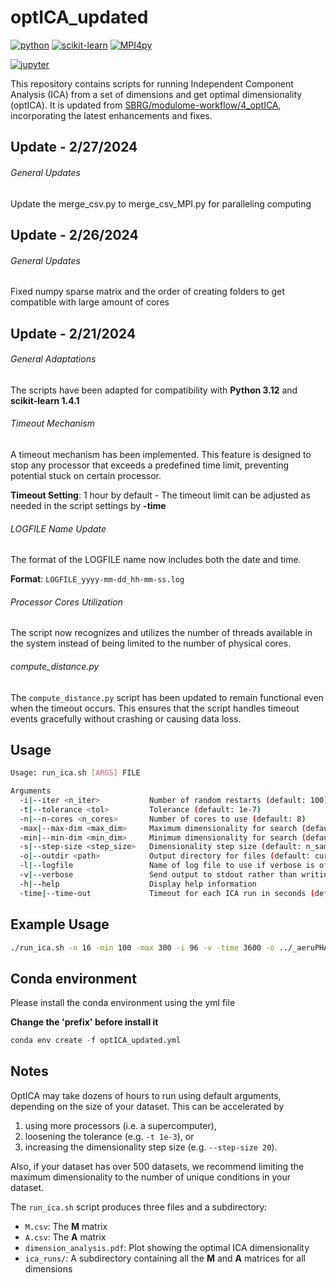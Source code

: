 # optICA_updated
[![python](https://img.shields.io/badge/Python-3.12-3776AB.svg?style=flat&logo=python&logoColor=white)](https://www.python.org)  [![scikit-learn](https://img.shields.io/badge/scikit--learn-1.4.1-009688.svg?style=flat&logo=Scikit-learn&logoColor=white)](https://scikit-learn.org/stable/)  [![MPI4py](https://img.shields.io/badge/mpi4py-3.1.5-FF4B4B.svg?style=flat&logo=Streamlit&logoColor=white)](https://mpi4py.readthedocs.io/en/stable/)

[![jupyter](https://img.shields.io/badge/Jupyter-Lab-F37626.svg?style=flat&logo=Jupyter)](https://jupyterlab.readthedocs.io/en/stable)

This repository contains scripts for running Independent Component Analysis (ICA) from a set of dimensions and get optimal dimensionality (optICA). It is updated from [SBRG/modulome-workflow/4_optICA](https://github.com/SBRG/modulome-workflow/tree/main/4_optICA), incorporating the latest enhancements and fixes.

## Update - 2/27/2024

###### General Updates

Update the merge_csv.py to merge_csv_MPI.py for paralleling computing

## Update - 2/26/2024

###### General Updates

Fixed numpy sparse matrix and the order of creating folders to get compatible with large amount of cores

## Update - 2/21/2024

###### General Adaptations

The scripts have been adapted for compatibility with **Python 3.12** and **scikit-learn 1.4.1**

###### Timeout Mechanism

A timeout mechanism has been implemented. This feature is designed to stop any processor that exceeds a predefined time limit, preventing potential stuck on certain processor.

**Timeout Setting**: 1 hour by default - The timeout limit can be adjusted as needed in the script settings by **-time**

###### LOGFILE Name Update

The format of the LOGFILE name now includes both the date and time.

**Format**: `LOGFILE_yyyy-mm-dd_hh-mm-ss.log`

###### Processor Cores Utilization

The script now recognizes and utilizes the number of threads available in the system instead of being limited to the number of physical cores. 

###### compute_distance.py

The `compute_distance.py` script has been updated to remain functional even when the timeout occurs. This ensures that the script handles timeout events gracefully without crashing or causing data loss.

## Usage

```bash
Usage: run_ica.sh [ARGS] FILE

Arguments
  -i|--iter <n_iter>           Number of random restarts (default: 100)
  -t|--tolerance <tol>         Tolerance (default: 1e-7)
  -n|--n-cores <n_cores>       Number of cores to use (default: 8)
  -max|--max-dim <max_dim>     Maximum dimensionality for search (default: n_samples)
  -min|--min-dim <min_dim>     Minimum dimensionality for search (default: 20)
  -s|--step-size <step_size>   Dimensionality step size (default: n_samples/25)
  -o|--outdir <path>           Output directory for files (default: current directory)
  -l|--logfile                 Name of log file to use if verbose is off (default: ica.log)
  -v|--verbose                 Send output to stdout rather than writing to file
  -h|--help                    Display help information
  -time|--time-out             Timeout for each ICA run in seconds (default: 3600)
```

## Example Usage

```bash
./run_ica.sh -n 16 -min 100 -max 300 -i 96 -v -time 3600 -o ../_aeruPHAGE_p_aeru ../log_tpm_p_aeru.csv
```

## Conda environment

Please install the conda environment using the yml file

**Change the 'prefix' before install it**

```python
conda env create -f optICA_updated.yml
```

## Notes

OptICA may take dozens of hours to run using default arguments, depending on the size of your dataset. This can be accelerated by

1. using more processors (i.e. a supercomputer),
1. loosening the tolerance (e.g. `-t 1e-3`), or
1. increasing the dimensionality step size (e.g. `--step-size 20`).

Also, if your dataset has over 500 datasets, we recommend limiting the maximum dimensionality to the number of unique conditions in your dataset.

The `run_ica.sh` script produces three files and a subdirectory:

- `M.csv`: The **M** matrix
- `A.csv`: The **A** matrix
- `dimension_analysis.pdf`: Plot showing the optimal ICA dimensionality
- `ica_runs/`: A subdirectory containing all the **M** and **A** matrices for all dimensions
